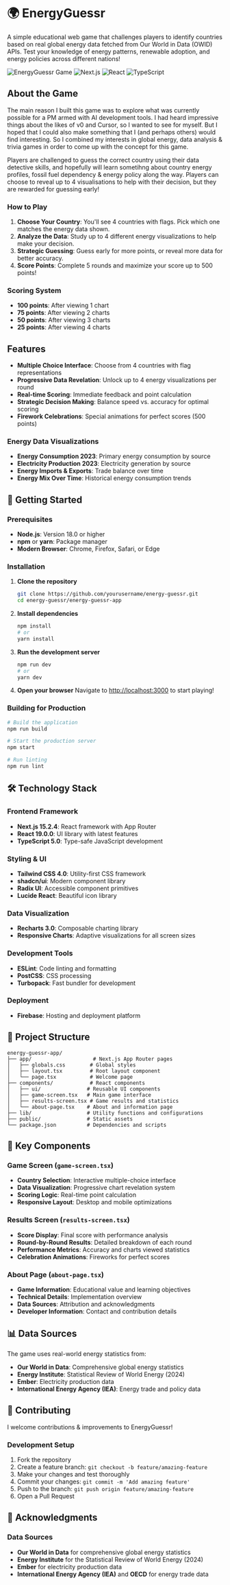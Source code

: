 # 🌍 EnergyGuessr

A simple educational web game that challenges players to identify countries based on real global energy data fetched from Our World in Data (OWID) APIs. Test your knowledge of energy patterns, renewable adoption, and energy policies across different nations!

![EnergyGuessr Game](https://img.shields.io/badge/Status-Live-brightgreen)
![Next.js](https://img.shields.io/badge/Next.js-15.2.4-black)
![React](https://img.shields.io/badge/React-19.0.0-blue)
![TypeScript](https://img.shields.io/badge/TypeScript-5.0-blue)

## About the Game
The main reason I built this game was to explore what was currently possible for a PM armed with AI development tools. I had heard impressive things about the likes of v0 and Cursor, so I wanted to see for myself. But I hoped that I could also make something that I (and perhaps others) would find interesting. So I combined my interests in global energy, data analysis & trivia games in order to come up with the concept for this game.

Players are challenged to guess the correct country using their data detective skills, and hopefully will learn sometihng about country energy profiles, fossil fuel dependency & energy policy along the way. Players can choose to reveal up to 4 visualisations to help with their decision, but they are rewarded for guessing early!

### How to Play

1. **Choose Your Country**: You'll see 4 countries with flags. Pick which one matches the energy data shown.
2. **Analyze the Data**: Study up to 4 different energy visualizations to help make your decision.
3. **Strategic Guessing**: Guess early for more points, or reveal more data for better accuracy.
4. **Score Points**: Complete 5 rounds and maximize your score up to 500 points!

### Scoring System

- **100 points**: After viewing 1 chart
- **75 points**: After viewing 2 charts  
- **50 points**: After viewing 3 charts
- **25 points**: After viewing 4 charts

## Features
- **Multiple Choice Interface**: Choose from 4 countries with flag representations
- **Progressive Data Revelation**: Unlock up to 4 energy visualizations per round
- **Real-time Scoring**: Immediate feedback and point calculation
- **Strategic Decision Making**: Balance speed vs. accuracy for optimal scoring
- **Firework Celebrations**: Special animations for perfect scores (500 points)

### Energy Data Visualizations
- **Energy Consumption 2023**: Primary energy consumption by source
- **Electricity Production 2023**: Electricity generation by source
- **Energy Imports & Exports**: Trade balance over time
- **Energy Mix Over Time**: Historical energy consumption trends

## 🚀 Getting Started

### Prerequisites

- **Node.js**: Version 18.0 or higher
- **npm** or **yarn**: Package manager
- **Modern Browser**: Chrome, Firefox, Safari, or Edge

### Installation

1. **Clone the repository**
   ```bash
   git clone https://github.com/yourusername/energy-guessr.git
   cd energy-guessr/energy-guessr-app
   ```

2. **Install dependencies**
   ```bash
   npm install
   # or
   yarn install
   ```

3. **Run the development server**
   ```bash
   npm run dev
   # or
   yarn dev
   ```

4. **Open your browser**
   Navigate to [http://localhost:3000](http://localhost:3000) to start playing!

### Building for Production

```bash
# Build the application
npm run build

# Start the production server
npm start

# Run linting
npm run lint
```

## 🛠️ Technology Stack

### Frontend Framework
- **Next.js 15.2.4**: React framework with App Router
- **React 19.0.0**: UI library with latest features
- **TypeScript 5.0**: Type-safe JavaScript development

### Styling & UI
- **Tailwind CSS 4.0**: Utility-first CSS framework
- **shadcn/ui**: Modern component library
- **Radix UI**: Accessible component primitives
- **Lucide React**: Beautiful icon library

### Data Visualization
- **Recharts 3.0**: Composable charting library
- **Responsive Charts**: Adaptive visualizations for all screen sizes

### Development Tools
- **ESLint**: Code linting and formatting
- **PostCSS**: CSS processing
- **Turbopack**: Fast bundler for development

### Deployment
- **Firebase**: Hosting and deployment platform

## 📁 Project Structure

```
energy-guessr-app/
├── app/                    # Next.js App Router pages
│   ├── globals.css        # Global styles
│   ├── layout.tsx         # Root layout component
│   └── page.tsx           # Welcome page
├── components/            # React components
│   ├── ui/               # Reusable UI components
│   ├── game-screen.tsx   # Main game interface
│   ├── results-screen.tsx # Game results and statistics
│   └── about-page.tsx    # About and information page
├── lib/                  # Utility functions and configurations
├── public/               # Static assets
└── package.json          # Dependencies and scripts
```

## 🎨 Key Components

### Game Screen (`game-screen.tsx`)
- **Country Selection**: Interactive multiple-choice interface
- **Data Visualization**: Progressive chart revelation system
- **Scoring Logic**: Real-time point calculation
- **Responsive Layout**: Desktop and mobile optimizations

### Results Screen (`results-screen.tsx`)
- **Score Display**: Final score with performance analysis
- **Round-by-Round Results**: Detailed breakdown of each round
- **Performance Metrics**: Accuracy and charts viewed statistics
- **Celebration Animations**: Fireworks for perfect scores

### About Page (`about-page.tsx`)
- **Game Information**: Educational value and learning objectives
- **Technical Details**: Implementation overview
- **Data Sources**: Attribution and acknowledgments
- **Developer Information**: Contact and contribution details

## 📊 Data Sources

The game uses real-world energy statistics from:

- **Our World in Data**: Comprehensive global energy statistics
- **Energy Institute**: Statistical Review of World Energy (2024)
- **Ember**: Electricity production data
- **International Energy Agency (IEA)**: Energy trade and policy data

## 🤝 Contributing

I welcome contributions & improvements to EnergyGuessr!

### Development Setup
1. Fork the repository
2. Create a feature branch: `git checkout -b feature/amazing-feature`
3. Make your changes and test thoroughly
4. Commit your changes: `git commit -m 'Add amazing feature'`
5. Push to the branch: `git push origin feature/amazing-feature`
6. Open a Pull Request

## 🙏 Acknowledgments

### Data Sources
- **Our World in Data** for comprehensive global energy statistics
- **Energy Institute** for the Statistical Review of World Energy (2024)
- **Ember** for electricity production data
- **International Energy Agency (IEA)** and **OECD** for energy trade data